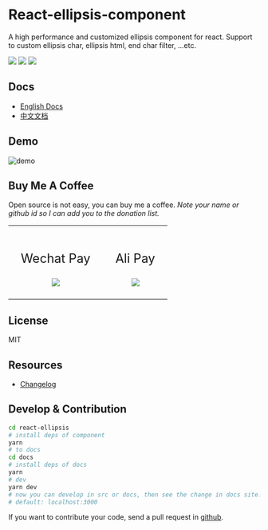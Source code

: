# React-ellipsis-component

A high performance and customized ellipsis component for react. Support to custom ellipsis char, ellipsis html, end char filter, ...etc.

![](https://img.shields.io/npm/v/react-ellipsis-component.svg) ![](https://img.shields.io/npm/dt/react-ellipsis-component.svg) ![](https://img.shields.io/badge/language-javascript-yellow.svg)

## Docs

- [English Docs](http://react-ellipsis.quincychen.cn/)
- [中文文档](http://react-ellipsis.quincychen.cn/zh/)

## Demo

![demo](https://static.quincychen.cn/demo.gif)

## Buy Me A Coffee

Open source is not easy, you can buy me a coffee. _Note your name or github id so I can add you to the donation list._

<table style="margin-left: auto; margin-right: auto;">
	<tr>
		<td style="padding: 25px;text-align:center;">
      <p style="font-size:25px;">Wechat Pay</p>
			<img src="https://user-images.githubusercontent.com/10976378/61703600-7e66f900-ad74-11e9-9eab-9ec57d1cf7e0.png">
		</td>
		<td style="padding: 25px;text-align:center;">
      <p style="font-size:25px;">Ali Pay</p>
			<img src="https://user-images.githubusercontent.com/10976378/61703625-9179c900-ad74-11e9-936c-9cf5b7d59aa7.png">
		</td>
	</tr>
</table>

## License

MIT

## Resources

- [Changelog](https://github.com/chenquincy/react-ellipsis/blob/master/CHANGELOG.md)

## Develop & Contribution

``` sh
cd react-ellipsis
# install deps of component
yarn
# to docs
cd docs
# install deps of docs
yarn
# dev
yarn dev
# now you can develop in src or docs, then see the change in docs site.
# default: localhost:3000
```

If you want to contribute your code, send a pull request in [github](https://github.com/chenquincy/react-ellipsis/pulls).
